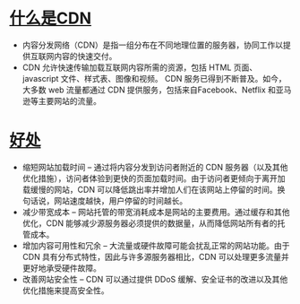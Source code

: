 # [什么是CDN](#)
- 内容分发网络（CDN）是指一组分布在不同地理位置的服务器，协同工作以提供互联网内容的快速交付。
- CDN 允许快速传输加载互联网内容所需的资源，包括 HTML 页面、javascript 文件、样式表、图像和视频。 CDN 服务已得到不断普及。如今，大多数 web 流量都通过 CDN 提供服务，包括来自Facebook、Netflix 和亚马逊等主要网站的流量。
# [好处](#)
- 缩短网站加载时间 – 通过将内容分发到访问者附近的 CDN 服务器（以及其他优化措施），访问者体验到更快的页面加载时间。由于访问者更倾向于离开加载缓慢的网站，CDN 可以降低跳出率并增加人们在该网站上停留的时间。换句话说，网站速度越快，用户停留的时间越长。
- 减少带宽成本 – 网站托管的带宽消耗成本是网站的主要费用。通过缓存和其他优化，CDN 能够减少源服务器必须提供的数据量，从而降低网站所有者的托管成本。
- 增加内容可用性和冗余 – 大流量或硬件故障可能会扰乱正常的网站功能。由于 CDN 具有分布式特性，因此与许多源服务器相比，CDN 可以处理更多流量并更好地承受硬件故障。
- 改善网站安全性 – CDN 可以通过提供 DDoS 缓解、安全证书的改进以及其他优化措施来提高安全性。
